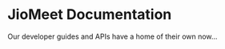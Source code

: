 # JioMeet Documentation

Our developer guides and APIs have a home of their own now...
<!--stackedit_data:
eyJoaXN0b3J5IjpbMzAyMzMzMDA0LDQzNjE3MDIwMl19
-->